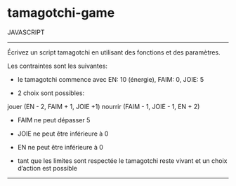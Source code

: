 # tamagotchi-game
JAVASCRIPT


------------------------------------------------------------------------------------------------------------------------------------------

Écrivez un script tamagotchi en utilisant des fonctions et des paramètres.

Les contraintes sont les suivantes:

- le tamagotchi commence avec EN: 10 (énergie), FAIM: 0, JOIE: 5

- 2 choix sont possibles: 

jouer (EN - 2, FAIM + 1, JOIE +1)
nourrir (FAIM - 1, JOIE - 1, EN + 2)
- FAIM ne peut dépasser 5

- JOIE ne peut être inférieure à 0

- EN ne peut être inférieure à 0

- tant que les limites sont respectée le tamagotchi reste vivant et un choix d’action est possible

------------------------------------------------------------------------------------------------------------------------------------------
